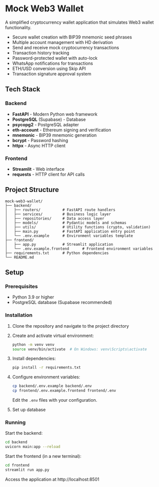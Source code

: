 # Mock Web3 Wallet

A simplified cryptocurrency wallet application that simulates Web3 wallet functionality.

- Secure wallet creation with BIP39 mnemonic seed phrases
- Multiple account management with HD derivation
- Send and receive mock cryptocurrency transactions
- Transaction history tracking
- Password-protected wallet with auto-lock
- WhatsApp notifications for transactions
- ETH/USD conversion using Skip API
- Transaction signature approval system

## Tech Stack

### Backend
- **FastAPI** - Modern Python web framework
- **PostgreSQL** (Supabase) - Database
- **psycopg2** - PostgreSQL adapter
- **eth-account** - Ethereum signing and verification
- **mnemonic** - BIP39 mnemonic generation
- **bcrypt** - Password hashing
- **httpx** - Async HTTP client

### Frontend
- **Streamlit** - Web interface
- **requests** - HTTP client for API calls

## Project Structure

```
mock-web3-wallet/
├── backend/
│   ├── routers/          # FastAPI route handlers
│   ├── services/         # Business logic layer
│   ├── repositories/     # Data access layer
│   ├── models/           # Pydantic models and schemas
│   ├── utils/            # Utility functions (crypto, validation)
│   ├── main.py           # FastAPI application entry point
│   └── .env.example      # Environment variables template
├── frontend/
│   ├── app.py            # Streamlit application
│   └── .env.example.frontend      # Frontend environment variables
├── requirements.txt      # Python dependencies
└── README.md
```

## Setup

### Prerequisites

- Python 3.9 or higher
- PostgreSQL database (Supabase recommended)

### Installation

1. Clone the repository and navigate to the project directory

2. Create and activate virtual environment:
   ```bash
   python -m venv venv
   source venv/bin/activate  # On Windows: venv\Scripts\activate
   ```

3. Install dependencies:
   ```bash
   pip install -r requirements.txt
   ```

4. Configure environment variables:
   ```bash
   cp backend/.env.example backend/.env
   cp frontend/.env.example.frontend frontend/.env
   ```
   Edit the `.env` files with your configuration.

5. Set up database

### Running

Start the backend:
```bash
cd backend
uvicorn main:app --reload
```

Start the frontend (in a new terminal):
```bash
cd frontend
streamlit run app.py
```

Access the application at http://localhost:8501
